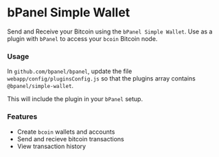 # bPanel Simple Wallet

Send and Receive your Bitcoin using the `bPanel Simple Wallet`.
Use as a plugin with `bPanel` to access your `bcoin` Bitcoin node.

### Usage

In `github.com/bpanel/bpanel`, update the file `webapp/config/pluginsConfig.js`
so that the plugins array contains `@bpanel/simple-wallet`.

This will include the plugin in your `bPanel` setup.

### Features

- Create `bcoin` wallets and accounts
- Send and recieve bitcoin transactions
- View transaction history

